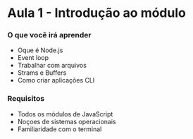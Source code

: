 # Aula 1 - Introdução ao módulo

### O que você irá aprender
- Oque é Node.js
- Event loop
- Trabalhar com arquivos
- Strams e Buffers
- Como criar aplicações CLI

### Requisitos
- Todos os módulos de JavaScript
- Noçoes de sistemas operacionais
- Familiaridade com o terminal